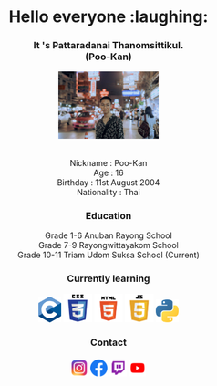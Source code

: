 <h1 align="center">
Hello everyone :laughing:</h1>
<h3 align="center">It 's Pattaradanai Thanomsittikul.<br>
(Poo-Kan)</h3>
<div align="center">
  <img src="https://github.com/Takedaxz/Takedax-Studio/blob/main/picsture/me.jpg?raw=true" width="35%">
</div><br>
<p align="center">Nickname : Poo-Kan
<br>Age : 16
<br>Birthday : 11st August 2004
<br>Nationality : Thai
</p>
<h3 align="center">Education</h3>
<p align="center">Grade 1-6 Anuban Rayong School
<br>Grade 7-9 Rayongwittayakom School
<br>Grade 10-11 Triam Udom Suksa School (Current)</p>
<h3 align="center">Currently learning</h3>
<div align="center">
  <img src="https://github.com/Takedaxz/Takedaxz/blob/main/C.png?raw=true" width="40px">
  <img src="https://github.com/Takedaxz/Takedaxz/blob/main/CSS.png?raw=true" width="50px">
  <img src="https://github.com/Takedaxz/Takedaxz/blob/main/HTML.png?raw=true" width="50px">
  <img src="https://github.com/Takedaxz/Takedaxz/blob/main/Javascript.png?raw=true" width="50px">
  <img src="https://github.com/Takedaxz/Takedaxz/blob/main/Python.png?raw=true" width="40px">
</div>
<h3 align="center">Contact
  <div>
    <br>
    <a href="http://gg.gg/v9bsu" target="_blank"><img src="https://github.com/Takedaxz/Takedaxz/blob/main/ig.png?raw=true" width="30px"></a>
    <a href="http://gg.gg/v9bws" target="_blank"><img src="https://github.com/Takedaxz/Takedaxz/blob/main/fb.png?raw=true" width="30px"></a>
    <a href="https://www.twitch.tv/takedax" target="_blank"><img src="https://github.com/Takedaxz/Takedaxz/blob/main/twitch.png?raw=true" width="30px"></a>
    <a href="http://gg.gg/va3d3" target="_blank"><img src="https://github.com/Takedaxz/Takedaxz/blob/main/yt.png?raw=true" width="30px"></a>
  </div>
</h3>
  
